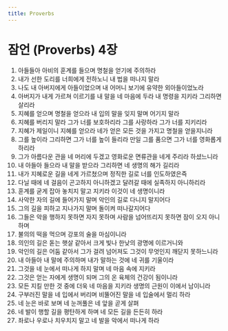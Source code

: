```yaml
---
title: Proverbs
---
```


# 잠언 (Proverbs) 4장
1. 아들들아 아비의 훈계를 들으며 명철을 얻기에 주의하라
1. 내가 선한 도리를 너희에게 전하노니 내 법을 떠나지 말라
1. 나도 내 아버지에게 아들이었으며 내 어머니 보기에 유약한 외아들이었노라
1. 아버지가 내게 가르쳐 이르기를 내 말을 네 마음에 두라 내 명령을 지키라 그리하면 살리라
1. 지혜를 얻으며 명철을 얻으라 내 입의 말을 잊지 말며 어기지 말라
1. 지혜를 버리지 말라 그가 너를 보호하리라 그를 사랑하라 그가 너를 지키리라
1. 지혜가 제일이니 지혜를 얻으라 네가 얻은 모든 것을 가지고 명철을 얻을지니라
1. 그를 높이라 그리하면 그가 너를 높이 들리라 만일 그를 품으면 그가 너를 영화롭게 하리라
1. 그가 아름다운 관을 네 머리에 두겠고 영화로운 면류관을 네게 주리라 하셨느니라
1. 내 아들아 들으라 내 말을 받으라 그리하면 네 생명의 해가 길리라
1. 내가 지혜로운 길을 네게 가르쳤으며 정직한 길로 너를 인도하였은즉
1. 다닐 때에 네 걸음이 곤고하지 아니하겠고 달려갈 때에 실족하지 아니하리라
1. 훈계를 굳게 잡아 놓치지 말고 지키라 이것이 네 생명이니라
1. 사악한 자의 길에 들어가지 말며 악인의 길로 다니지 말지어다
1. 그의 길을 피하고 지나가지 말며 돌이켜 떠나갈지어다
1. 그들은 악을 행하지 못하면 자지 못하며 사람을 넘어뜨리지 못하면 잠이 오지 아니하며
1. 불의의 떡을 먹으며 강포의 술을 마심이니라
1. 의인의 길은 돋는 햇살 같아서 크게 빛나 한낮의 광명에 이르거니와
1. 악인의 길은 어둠 같아서 그가 걸려 넘어져도 그것이 무엇인지 깨닫지 못하느니라
1. 내 아들아 내 말에 주의하며 내가 말하는 것에 네 귀를 기울이라
1. 그것을 네 눈에서 떠나게 하지 말며 네 마음 속에 지키라
1. 그것은 얻는 자에게 생명이 되며 그의 온 육체의 건강이 됨이니라
1. 모든 지킬 만한 것 중에 더욱 네 마음을 지키라 생명의 근원이 이에서 남이니라
1. 구부러진 말을 네 입에서 버리며 비뚤어진 말을 네 입술에서 멀리 하라
1. 네 눈은 바로 보며 네 눈꺼풀은 네 앞을 곧게 살펴
1. 네 발이 행할 길을 평탄하게 하며 네 모든 길을 든든히 하라
1. 좌로나 우로나 치우치지 말고 네 발을 악에서 떠나게 하라